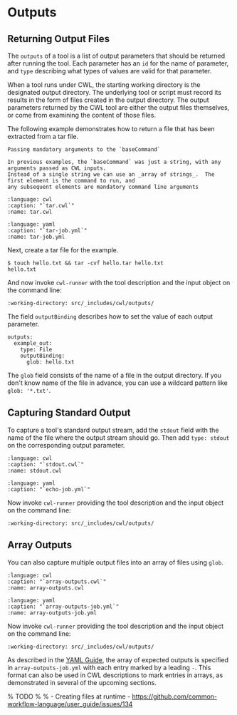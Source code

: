 # Outputs

## Returning Output Files

The `outputs` of a tool is a list of output parameters that should be
returned after running the tool.  Each parameter has an `id` for the name
of parameter, and `type` describing what types of values are valid for
that parameter.

When a tool runs under CWL, the starting working directory is the
designated output directory.  The underlying tool or script must record
its results in the form of files created in the output directory.  The
output parameters returned by the CWL tool are either the output files
themselves, or come from examining the content of those files.

The following example demonstrates how to return a file that has been extracted from a tar file.

```{tip}
Passing mandatory arguments to the `baseCommand`

In previous examples, the `baseCommand` was just a string, with any arguments passed as CWL inputs.
Instead of a single string we can use an _array of strings_.  The first element is the command to run, and
any subsequent elements are mandatory command line arguments
```

```{literalinclude} /_includes/cwl/outputs/tar.cwl
:language: cwl
:caption: "`tar.cwl`"
:name: tar.cwl
```

```{literalinclude} /_includes/cwl/outputs/tar-job.yml
:language: yaml
:caption: "`tar-job.yml`"
:name: tar-job.yml
```

Next, create a tar file for the example.

```{code-block} console
$ touch hello.txt && tar -cvf hello.tar hello.txt
hello.txt
```

And now invoke `cwl-runner` with the tool description and the input object on the command line:

```{runcmd} cwl-runner tar.cwl tar-job.yml
:working-directory: src/_includes/cwl/outputs/
```

The field `outputBinding` describes how to set the value of each
output parameter.

```cwl
outputs:
  example_out:
    type: File
    outputBinding:
      glob: hello.txt
```

The `glob` field consists of the name of a file in the output directory.
If you don't know name of the file in advance, you can use a wildcard pattern like `glob: '*.txt'`.

## Capturing Standard Output

To capture a tool's standard output stream, add the `stdout` field with
the name of the file where the output stream should go.  Then add `type:
stdout` on the corresponding output parameter.

```{literalinclude} /_includes/cwl/outputs/stdout.cwl
:language: cwl
:caption: "`stdout.cwl`"
:name: stdout.cwl
```

```{literalinclude} /_includes/cwl/outputs/echo-job.yml
:language: yaml
:caption: "`echo-job.yml`"
```

Now invoke `cwl-runner` providing the tool description and the input object
on the command line:

```{runcmd} cwl-runner stdout.cwl echo-job.yml
:working-directory: src/_includes/cwl/outputs/
```

## Array Outputs

You can also capture multiple output files into an array of files using `glob`.

```{literalinclude} /_includes/cwl/outputs/array-outputs.cwl
:language: cwl
:caption: "`array-outputs.cwl`"
:name: array-outputs.cwl
```

```{literalinclude} /_includes/cwl/outputs/array-outputs-job.yml
:language: yaml
:caption: "`array-outputs-job.yml`"
:name: array-outputs-job.yml
```

Now invoke `cwl-runner` providing the tool description and the input object
on the command line:

```{runcmd} cwl-runner array-outputs.cwl array-outputs-job.yml
:working-directory: src/_includes/cwl/outputs/
```

As described in the [YAML Guide](yaml-guide.md#arrays),
the array of expected outputs is specified in `array-outputs-job.yml` with each
entry marked by a leading `-`. This format can also be used in CWL descriptions
to mark entries in arrays, as demonstrated in several of the upcoming sections.

% TODO
%
% - Creating files at runtime - https://github.com/common-workflow-language/user_guide/issues/134
